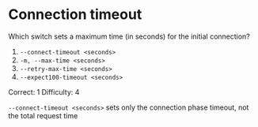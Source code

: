 # Connection timeout

Which switch sets a maximum time (in seconds) for the initial connection?

1. `--connect-timeout <seconds>`
2. `-m, --max-time <seconds>`
3. `--retry-max-time <seconds>`
4. `--expect100-timeout <seconds>`

Correct: 1
Difficulty: 4

`--connect-timeout <seconds>` sets only the connection phase timeout, not the total request time
